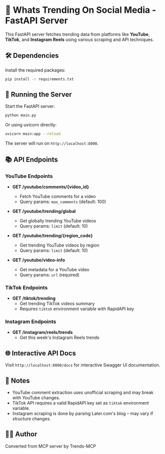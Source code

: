 # 🚀 Whats Trending On Social Media - FastAPI Server

This FastAPI server fetches trending data from platforms like **YouTube**, **TikTok**, and **Instagram Reels** using various scraping and API techniques.

## 🛠️ Dependencies

Install the required packages:

```bash
pip install -r requirements.txt
```

## 🚀 Running the Server

Start the FastAPI server:

```bash
python main.py
```

Or using uvicorn directly:

```bash
uvicorn main:app --reload
```

The server will run on `http://localhost:8000`.

## 📚 API Endpoints

### YouTube Endpoints

- **GET /youtube/comments/{video_id}**
  - Fetch YouTube comments for a video
  - Query params: `max_comments` (default: 100)

- **GET /youtube/trending/global**
  - Get globally trending YouTube videos
  - Query params: `limit` (default: 10)

- **GET /youtube/trending/{region_code}**
  - Get trending YouTube videos by region
  - Query params: `limit` (default: 10)

- **GET /youtube/video-info**
  - Get metadata for a YouTube video
  - Query params: `url` (required)

### TikTok Endpoints

- **GET /tiktok/trending**
  - Get trending TikTok videos summary
  - Requires `tiktok` environment variable with RapidAPI key

### Instagram Endpoints

- **GET /instagram/reels/trends**
  - Get this week's Instagram Reels trends

## 🌐 Interactive API Docs

Visit `http://localhost:8000/docs` for interactive Swagger UI documentation.

## 📎 Notes

- YouTube comment extraction uses unofficial scraping and may break with YouTube changes.
- TikTok API requires a valid RapidAPI key set as `tiktok` environment variable.
- Instagram scraping is done by parsing Later.com's blog – may vary if structure changes.

## 🧑‍💻 Author

Converted from MCP server by Trends-MCP
